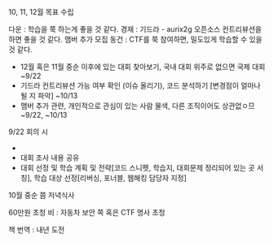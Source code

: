 10, 11, 12월 목표 수립

다운 : 학습을 쭉 하는게 좋을 것 같다.
경재 : 기드라 - aurix2g 오픈소스 컨트리뷰션을 하면 좋을 것 같다. 맴버 추가 모집
동건 : CTF를 쭉 참여하면, 밀도있게 학습할 수 있을 것 같다.

- 12월 혹은 11월 중순 이후에 있는 대회 찾아보기, 국내 대회 위주로 없으면 국제 대회 ~9/22
- 기드라 컨트리뷰션 가능 여부 확인 (이슈 올리기), 코드 분석하기 [변경점이 얼마나 될 지 파악] ~10/13
- 맴버 추가 관련, 개인적으로 관심이 있는 사람 물색, 다른 조직이어도 상관없ㅇ므 ~9/22, ~10/13

9/22 회의 시

-
- 대회 조사 내용 공유
- 대회 선정 및 학습 계획 및 전략[코드 스니펫, 학습지, 대회문제 정리되어 있는 곳 서칭], 학습 대상 선정[리버싱, 포너블, 웹해킹 담당자 지정]

10월 중순 쯤 저녁식사

60만원 초청 비 : 자동차 보안 쪽 혹은 CTF 명사 초청

책 번역 : 내년 도전
